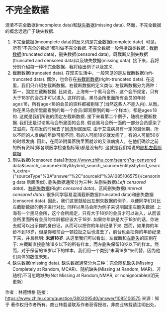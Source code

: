 # 不完全数据

混淆不完全数据(imcomplete data)和[缺失数据](https://www.zhihu.com/search?q=缺失数据&search_source=Entity&hybrid_search_source=Entity&hybrid_search_extra={"sourceType"%3A"answer"%2C"sourceId"%3A1085106575})(missing data). 然而，不完全数据的概念远远广于缺失数据. 

1. 不完全数据(imcomplete data)的反义词是完全数据(complete date). 可见，所有“不完全的数据”都叫做不完全数据. 不完全数据一般包括四类数据：[截断数据](https://www.zhihu.com/search?q=截断数据&search_source=Entity&hybrid_search_source=Entity&hybrid_search_extra={"sourceType"%3A"answer"%2C"sourceId"%3A1085106575})(truncated data)，删失数据(censored data)，既截断又删失数据(truncated and censored data)以及缺失数据(missing data). 接下来，我将分别介绍每一种不完全数据，我将给出例子以及定义.
2. 截断数据(truncated data). 在现实生活中，一般常见的是左截断数据(left-truncated data). 偶尔，也会存在[右截断数据](https://www.zhihu.com/search?q=右截断数据&search_source=Entity&hybrid_search_source=Entity&hybrid_search_extra={"sourceType"%3A"answer"%2C"sourceId"%3A1085106575})(right-truncated data). 在这里，我们只介绍左截断数据，右截断数据的定义类似. 左截断数据分为两种：第一，固定左截断数据. 比如说，上海有一个黑马会所，这个会所规定，只有大于18岁的会员才可以进入. 这样的话，黑马会所里面所有会员的年龄age≥18，所有age<18的会员的资料都被剔除了(当然这些人不能入内). 从而，你在黑马会所里面看到的每一个会员(即观察到的每一个样本)，都是age≥18的. 这就是我们所说的固定左截断数据. 接下来看第二个例子，随机左截断数据. 我们还是讨论黑马会所里面的会员. 假设黑马会所一面的一部分会员感染了艾滋病，在病发的时候去了[同济](https://www.zhihu.com/search?q=同济&search_source=Entity&hybrid_search_source=Entity&hybrid_search_extra={"sourceType"%3A"answer"%2C"sourceId"%3A1085106575})附属医院. 由于艾滋病具有一定的潜伏期，所以不同的人发病的年龄可能不同. 有的人可能18岁就发病了，有的人可能50岁的时候发病. 因此，在同济附属医院里面就诊的艾滋病病人，在他们确诊之前的所有资料(即各项医学检查指标等)都是没有的. 这就是我们常说的[随机左截断数据](https://www.zhihu.com/search?q=随机左截断数据&search_source=Entity&hybrid_search_source=Entity&hybrid_search_extra={"sourceType"%3A"answer"%2C"sourceId"%3A1085106575})
3. 删失数据([censored data](https://www.zhihu.com/search?q=censored data&search_source=Entity&hybrid_search_source=Entity&hybrid_search_extra={"sourceType"%3A"answer"%2C"sourceId"%3A1085106575})/censoring data 后面类似). 删失数据通常分为三种: 左删失数据(*Left censored data*)、[右删失数据](https://www.zhihu.com/search?q=右删失数据&search_source=Entity&hybrid_search_source=Entity&hybrid_search_extra={"sourceType"%3A"answer"%2C"sourceId"%3A1085106575})(Right *censored data*)、区间删失数据(I*nterval censored data*). 很多同学容易混淆截断数据(truncated data)和删失数据(censored data). 因此，我们这里就给出左删失数据的例子，以便同学们对比左截断数据的例子进行对比. 同样以黑马会所为例子来说明固定左删失数据: 上海有一个黑马会所，这个会所规定，只有大于18岁的会员才可以进入，从而该会所里面所有会员的年龄都应该大于18岁. 如果你年龄是大于18岁的话，你进去就可以出示你的身份证，从而可以把你的年龄纪录下来. 然而，如果你的年龄不到18岁，但是你和前台一顿拉扯之后也进去了，前台也会把你的年龄纪录下来，并且标明: **未满18岁**. 从这里我们可以看出，左截断和[左删失](https://www.zhihu.com/search?q=左删失&search_source=Entity&hybrid_search_source=Entity&hybrid_search_extra={"sourceType"%3A"answer"%2C"sourceId"%3A1085106575})的区别在于: 左截断直接删除18岁以下的所有样本，而左删失保留18岁以下的样本。然而，对于保留的18岁以下的样本，我们用一个类别“未满18岁“来代替，因为他们具体的数值未知。
4. 缺失数据(missing data). 缺失数据通常分为三种：[完全随机缺失](https://www.zhihu.com/search?q=完全随机缺失&search_source=Entity&hybrid_search_source=Entity&hybrid_search_extra={"sourceType"%3A"answer"%2C"sourceId"%3A1085106575})(Missing Completely at Random, MCAR)、随机缺失(Missing at Random, MAR)、非随机\不可忽略缺失(Not Missing at Random,NMAR, or nonignorable)(明天更新)



作者：林德博格
链接：https://www.zhihu.com/question/380209540/answer/1085106575
来源：知乎
著作权归作者所有。商业转载请联系作者获得授权，非商业转载请注明出处。